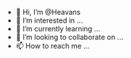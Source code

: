 - 👋 Hi, I’m @Heavans
- 👀 I’m interested in ...
- 🌱 I’m currently learning ...
- 💞️ I’m looking to collaborate on ...
- 📫 How to reach me ...

<!---
Heavans/Heavans is a ✨ special ✨ repository because its `README.md` (this file) appears on your GitHub profile.
You can click the Preview link to take a look at your changes.
--->

